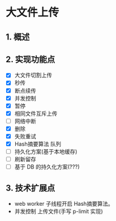 # 大文件上传

## 1. 概述

## 2. 实现功能点

- [x] 大文件切割上传
- [x] 秒传
- [x] 断点续传
- [x] 并发控制
- [x] 暂停
- [x] 相同文件互斥上传
- [ ] 网络中断
- [x] 删除
- [x] 失败重试
- [x] Hash摘要算法 队列
- [ ] 持久化方案(基于本地缓存)
- [ ] 刷新留存
- [ ] 基于 DB 的持久化方案(???)

## 3. 技术扩展点

- web worker 子线程开启 Hash摘要算法。
- 并发控制 上传文件(手写 p-limit 实现)